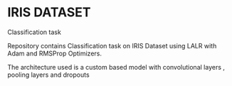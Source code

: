 # IRIS DATASET<br>
Classification task <br>

Repository contains Classification task on IRIS Dataset using LALR with Adam and RMSProp Optimizers.<br>

The architecture used is a custom based model with convolutional layers , pooling layers and dropouts

